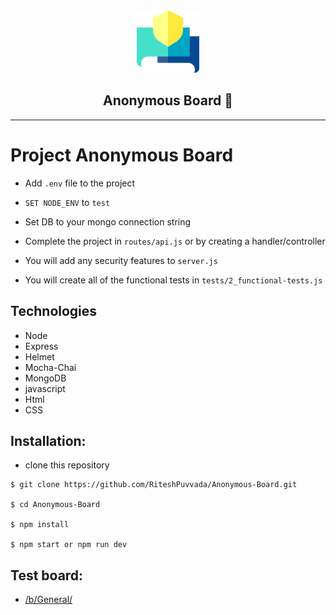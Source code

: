 <div align="center">
<img width="100px" alt="StockPrice logo" src="public/icons/android-chrome-512x512.png">
<br>
<h2>Anonymous Board 💬</h2>
</div>
<hr>

# Project Anonymous Board

- Add `.env` file to the project

- ``SET NODE_ENV`` to `test` 

- Set DB to your mongo connection string

- Complete the project in `routes/api.js` or by creating a handler/controller

- You will add any security features to `server.js`

- You will create all of the functional tests in `tests/2_functional-tests.js`

## Technologies

- Node
- Express
- Helmet
- Mocha-Chai
- MongoDB
- javascript
- Html
- CSS

## Installation:

- clone this repository
```
$ git clone https://github.com/RiteshPuvvada/Anonymous-Board.git

$ cd Anonymous-Board

$ npm install

$ npm start or npm run dev 
```
## Test board:

- [/b/General/](https://helpful-rectangular-apparatus.glitch.me/b/General)
